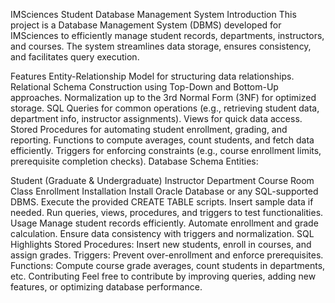 IMSciences Student Database Management System
Introduction
This project is a Database Management System (DBMS) developed for IMSciences to efficiently manage student records, departments, instructors, and courses. The system streamlines data storage, ensures consistency, and facilitates query execution.

Features
Entity-Relationship Model for structuring data relationships.
Relational Schema Construction using Top-Down and Bottom-Up approaches.
Normalization up to the 3rd Normal Form (3NF) for optimized storage.
SQL Queries for common operations (e.g., retrieving student data, department info, instructor assignments).
Views for quick data access.
Stored Procedures for automating student enrollment, grading, and reporting.
Functions to compute averages, count students, and fetch data efficiently.
Triggers for enforcing constraints (e.g., course enrollment limits, prerequisite completion checks).
Database Schema
Entities:

Student (Graduate & Undergraduate)
Instructor
Department
Course
Room
Class
Enrollment
Installation
Install Oracle Database or any SQL-supported DBMS.
Execute the provided CREATE TABLE scripts.
Insert sample data if needed.
Run queries, views, procedures, and triggers to test functionalities.
Usage
Manage student records efficiently.
Automate enrollment and grade calculation.
Ensure data consistency with triggers and normalization.
SQL Highlights
Stored Procedures: Insert new students, enroll in courses, and assign grades.
Triggers: Prevent over-enrollment and enforce prerequisites.
Functions: Compute course grade averages, count students in departments, etc.
Contributing
Feel free to contribute by improving queries, adding new features, or optimizing database performance.
